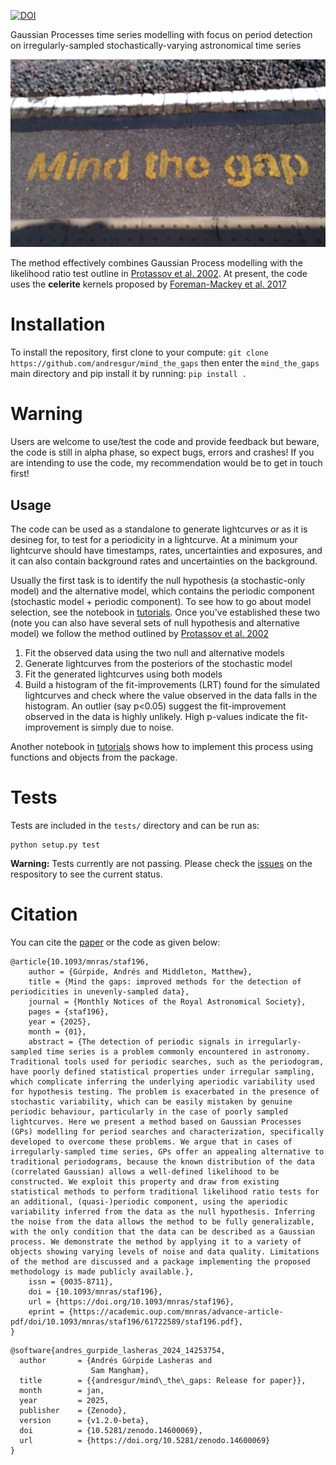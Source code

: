 [![DOI](https://zenodo.org/badge/727285474.svg)](https://doi.org/10.5281/zenodo.14600069)

Gaussian Processes time series modelling with focus on period detection on irregularly-sampled stochastically-varying astronomical time series

![Mind The Gaps](https://github.com/andresgur/mind_the_gaps/blob/main/docs/mind_the_gaps.jpg)

The method effectively combines Gaussian Process modelling with the likelihood ratio test outline in [Protassov et al. 2002](https://ui.adsabs.harvard.edu/abs/2002ApJ...571..545P/abstract). At present, the code uses the **celerite** kernels proposed by [Foreman-Mackey et al. 2017](https://iopscience.iop.org/article/10.3847/1538-3881/aa9332)


# Installation
To install the repository, first clone to your compute:
`git clone https://github.com/andresgur/mind_the_gaps`
then enter the `mind_the_gaps` main directory and pip install it by running:
 `pip install .`
# Warning
Users are welcome to use/test the code and provide feedback but beware, the code is still in alpha phase, so expect bugs, errors and crashes! If you are intending to use the code, my recommendation would be to get in touch first!

## Usage
The code can be used as a standalone to generate lightcurves or as it is desineg for, to test for a periodicity in a lightcurve. At a minimum your lightcurve should have timestamps, rates, uncertainties and exposures, and it can also contain background rates and uncertainties on the background.

Usually the first task is to identify the null hypothesis (a stochastic-only model) and the alternative model, which contains the periodic component (stochastic model + periodic component). To see how to go about model selection, see the notebook in [tutorials](https://github.com/andresgur/mind_the_gaps/tree/main/notebooks). Once you've established these two (note you can also have several sets of null hypothesis and alternative model) we follow the method outlined by [Protassov et al. 2002](https://ui.adsabs.harvard.edu/abs/2002ApJ...571..545P/abstract)
1. Fit the observed data using the two null and alternative models
2. Generate lightcurves from the posteriors of the stochastic model
3. Fit the generated lightcurves using both models
4. Build a histogram of the fit-improvements (LRT) found for the simulated lightcurves and check where the value observed in the data falls in the histogram. An outlier (say p<0.05) suggest the fit-improvement observed in the data is highly unlikely. High p-values indicate the fit-improvement is simply due to noise.

Another notebook in [tutorials](https://github.com/andresgur/mind_the_gaps/tree/main/notebooks) shows how to implement this process using functions and objects from the package.


# Tests
Tests are included in the `tests/` directory and can be run as:
```
python setup.py test
```
**Warning:** Tests currently are not passing. Please check the [issues](https://github.com/andresgur/mind_the_gaps/issues/13) on the respository to see the current status.

# Citation
You can cite the [paper]([https://github.com/andresgur/mind_the_gaps/issues/13](https://academic.oup.com/mnras/advance-article/doi/10.1093/mnras/staf196/7994434)) or the code as given below:
```
@article{10.1093/mnras/staf196,
    author = {Gúrpide, Andrés and Middleton, Matthew},
    title = {Mind the gaps: improved methods for the detection of periodicities in unevenly-sampled data},
    journal = {Monthly Notices of the Royal Astronomical Society},
    pages = {staf196},
    year = {2025},
    month = {01},
    abstract = {The detection of periodic signals in irregularly-sampled time series is a problem commonly encountered in astronomy. Traditional tools used for periodic searches, such as the periodogram, have poorly defined statistical properties under irregular sampling, which complicate inferring the underlying aperiodic variability used for hypothesis testing. The problem is exacerbated in the presence of stochastic variability, which can be easily mistaken by genuine periodic behaviour, particularly in the case of poorly sampled lightcurves. Here we present a method based on Gaussian Processes (GPs) modelling for period searches and characterization, specifically developed to overcome these problems. We argue that in cases of irregularly-sampled time series, GPs offer an appealing alternative to traditional periodograms, because the known distribution of the data (correlated Gaussian) allows a well-defined likelihood to be constructed. We exploit this property and draw from existing statistical methods to perform traditional likelihood ratio tests for an additional, (quasi-)periodic component, using the aperiodic variability inferred from the data as the null hypothesis. Inferring the noise from the data allows the method to be fully generalizable, with the only condition that the data can be described as a Gaussian process. We demonstrate the method by applying it to a variety of objects showing varying levels of noise and data quality. Limitations of the method are discussed and a package implementing the proposed methodology is made publicly available.},
    issn = {0035-8711},
    doi = {10.1093/mnras/staf196},
    url = {https://doi.org/10.1093/mnras/staf196},
    eprint = {https://academic.oup.com/mnras/advance-article-pdf/doi/10.1093/mnras/staf196/61722589/staf196.pdf},
}
```



```
@software{andres_gurpide_lasheras_2024_14253754,
  author       = {Andrés Gúrpide Lasheras and
                  Sam Mangham},
  title        = {{andresgur/mind\_the\_gaps: Release for paper}},
  month        = jan,
  year         = 2025,
  publisher    = {Zenodo},
  version      = {v1.2.0-beta},
  doi          = {10.5281/zenodo.14600069},
  url          = {https://doi.org/10.5281/zenodo.14600069}
}
```

